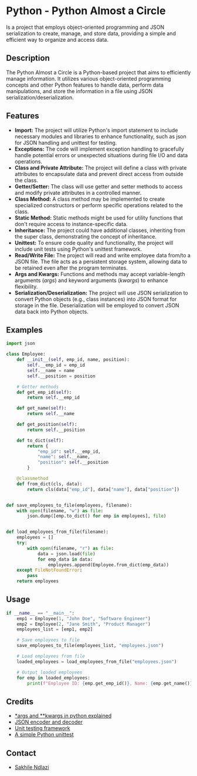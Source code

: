 # Python - Python Almost a Circle 
Is a project that employs object-oriented programming and JSON serialization to create, manage, and store data, providing a simple and efficient way to organize and access data.

## Description
The Python Almost a Circle is a Python-based project that aims to efficiently manage information. It utilizes various object-oriented programming concepts and other Python features to handle data, perform data manipulations, and store the information in a file using JSON serialization/deserialization.

## Features
 * **Import:** The project will utilize Python's import statement to include necessary modules and libraries to enhance functionality, such as json for JSON handling and unittest for testing.
 * **Exceptions:** The code will implement exception handling to gracefully handle potential errors or unexpected situations during file I/O and data operations.
 * **Class and Private Attribute:** The project will define a class with private attributes to encapsulate data and prevent direct access from outside the class.
 * **Getter/Setter:** The class will use getter and setter methods to access and modify private attributes in a controlled manner.
 * **Class Method:** A class method may be implemented to create specialized constructors or perform specific operations related to the class.
 * **Static Method:** Static methods might be used for utility functions that don't require access to instance-specific data.
 * **Inheritance:** The project could have additional classes, inheriting from the super class, demonstrating the concept of inheritance.
 * **Unittest:** To ensure code quality and functionality, the project will include unit tests using Python's unittest framework.
 * **Read/Write File:** The project will read and write employee data from/to a JSON file. The file acts as a persistent storage system, allowing data to be retained even after the program terminates.
 * **Args and Kwargs:** Functions and methods may accept variable-length arguments (*args*) and keyword arguments (*kwargs*) to enhance flexibility.
 * **Serialization/Deserialization:** The project will use JSON serialization to convert Python objects (e.g., class instances) into JSON format for storage in the file. Deserialization will be employed to convert JSON data back into Python objects.

## Examples
```python
import json

class Employee:
    def __init__(self, emp_id, name, position):
        self.__emp_id = emp_id
        self.__name = name
        self.__position = position

    # Getter methods
    def get_emp_id(self):
        return self.__emp_id

    def get_name(self):
        return self.__name

    def get_position(self):
        return self.__position

    def to_dict(self):
        return {
            "emp_id": self.__emp_id,
            "name": self.__name,
            "position": self.__position
        }

    @classmethod
    def from_dict(cls, data):
        return cls(data["emp_id"], data["name"], data["position"])


def save_employees_to_file(employees, filename):
    with open(filename, "w") as file:
        json.dump([emp.to_dict() for emp in employees], file)


def load_employees_from_file(filename):
    employees = []
    try:
        with open(filename, "r") as file:
            data = json.load(file)
            for emp_data in data:
                employees.append(Employee.from_dict(emp_data))
    except FileNotFoundError:
        pass
    return employees
```

## Usage
```python
if __name__ == "__main__":
    emp1 = Employee(1, "John Doe", "Software Engineer")
    emp2 = Employee(2, "Jane Smith", "Product Manager")
    employees_list = [emp1, emp2]

    # Save employees to file
    save_employees_to_file(employees_list, "employees.json")

    # Load employees from file
    loaded_employees = load_employees_from_file("employees.json")

    # Output loaded employees
    for emp in loaded_employees:
        print(f"Employee ID: {emp.get_emp_id()}, Name: {emp.get_name()}, Position: {emp.get_position()}")

```

## Credits
 * [\*args and \*\*kwargs in python explained](https://yasoob.me/2013/08/04/args-and-kwargs-in-python-explained/)
 * [JSON encoder and decoder](https://docs.python.org/3/library/json.html)
 * [Unit testing framework](https://docs.python.org/3.4/library/unittest.html#module-unittest)
 * [A simple Python unittest](https://www.pythonsheets.com/notes/python-tests.html)

## Contact
 * [Sakhile Ndlazi](https://www.twitter.com/sakhilelindah)
